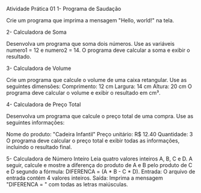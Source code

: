 Atividade Prática 01
1- Programa de Saudação

Crie um programa que imprima a mensagem "Hello, world!" na tela.

2- Calculadora de Soma

Desenvolva um programa que soma dois números.
Use as variáveis numero1 = 12 e numero2 = 14. 
O programa deve calcular a soma e exibir o resultado.

3- Calculadora de Volume

Crie um programa que calcule o volume de uma caixa retangular. Use as seguintes dimensões:
Comprimento: 12 cm
Largura: 14 cm
Altura: 20 cm 
O programa deve calcular o volume e exibir o resultado em cm³.

4- Calculadora de Preço Total

Desenvolva um programa que calcule o preço total de uma compra. Use as seguintes informações:

Nome do produto: "Cadeira Infantil"
Preço unitário: R$ 12.40
Quantidade: 3 
O programa deve calcular o preço total e exibir todas as informações, incluindo o resultado final.

5- Calculadora de Número Inteiro
Leia quatro valores inteiros A, B, C e D. A seguir, calcule e mostre a diferença do produto de A e B pelo produto de C e D segundo a fórmula: DIFERENCA = (A * B - C * D).
Entrada: O arquivo de entrada contém 4 valores inteiros. 
Saída: Imprima a mensagem "DIFERENCA = " com todas as letras maiúsculas.
